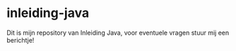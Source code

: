 # inleiding-java

Dit is mijn repository van Inleiding Java, voor eventuele vragen stuur mij een berichtje!
